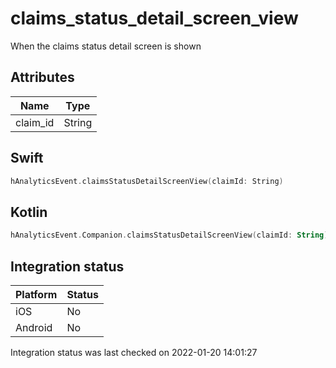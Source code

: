 # claims_status_detail_screen_view
When the claims status detail screen is shown

## Attributes

| Name      | Type |
| ----------- | ----------- |
| claim_id      | String       |

## Swift

```swift
hAnalyticsEvent.claimsStatusDetailScreenView(claimId: String)
```

## Kotlin

```kotlin
hAnalyticsEvent.Companion.claimsStatusDetailScreenView(claimId: String)
```

## Integration status

| Platform      | Status |
| ----------- | ----------- |
| iOS      |    No    |
| Android      | No       |

Integration status was last checked on 2022-01-20 14:01:27